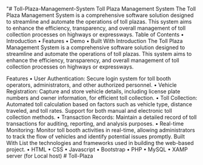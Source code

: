 "# Toll-Plaza-Management-System
Toll Plaza Management System
The Toll Plaza Management System is a comprehensive software solution designed to streamline and automate the operations of toll plazas. This system aims to enhance the efficiency, transparency, and overall management of toll collection processes on highways or expressways.
Table of Contents
•	Introduction
•	Features
•	Demo
•	Built With
Introduction
The Toll Plaza Management System is a comprehensive software solution designed to streamline and automate the operations of toll plazas. This system aims to enhance the efficiency, transparency, and overall management of toll collection processes on highways or expressways.

Features
•	User Authentication: Secure login system for toll booth operators, administrators, and other authorized personnel.
•	Vehicle Registration: Capture and store vehicle details, including license plate numbers and owner information, for efficient toll collection.
•	Toll Collection: Automated toll calculation based on factors such as vehicle type, distance traveled, and toll rates. Support for both manual and electronic toll collection methods.
•	Transaction Records: Maintain a detailed record of toll transactions for auditing, reporting, and analysis purposes.
•	Real-time Monitoring: Monitor toll booth activities in real-time, allowing administrators to track the flow of vehicles and identify potential issues promptly.
Built With
List the technologies and frameworks used in building the web-based project.
•	HTML
•	CSS
•	Javascript
•	Bootstrap
•	PHP
•	MySQL
•	XAMP server (for Local host)
#   T o l l - P l a z a  
 